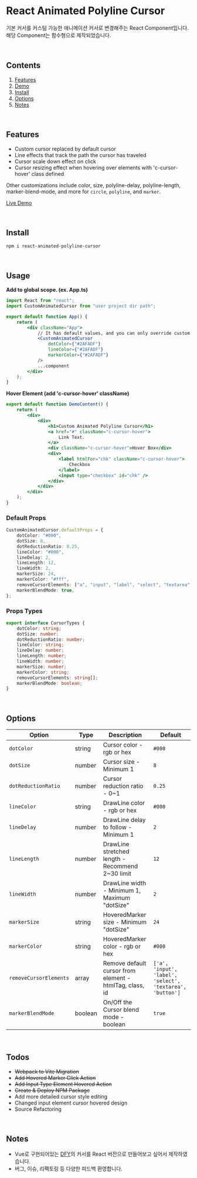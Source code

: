 # React Animated Polyline Cursor

기본 커서를 커스텀 가능한 애니메이션 커서로 변경해주는 React Component입니다.
<br/>
해당 Component는 함수형으로 제작되었습니다.

<br/>

## Contents

1. [Features](#features)
2. [Demo](#demo)
3. [Install](#Install)
4. [Options](#options)
5. [Notes](#notes)

<br/>

## Features

-   Custom cursor replaced by default cursor
-   Line effects that track the path the cursor has traveled
-   Cursor scale down effect on click
-   Cursor resizing effect when hovering over elements with 'c-cursor-hover' class defined

Other customizations include color, size, polyline-delay, polyline-length, marker-blend-mode, and more for `circle`, `polyline`, and `marker`.

[Live Demo](https://bongsuchoi.github.io/react-animated-polyline-cursor/)

<br/>

## Install

```
npm i react-animated-polyline-cursor
```

<br/>

## Usage

**Add to global scope. (ex. App.ts)**

```jsx
import React from "react";
import CustomAnimatedCursor from "user project dir path";

export default function App() {
    return (
        <div className="App">
            // It has default values, ​​and you can only override custom settings.
            <CustomAnimatedCursor
                dotColor={"#2AFADF"}
                lineColor={"#2AFADF"}
                markerColor={"#2AFADF"}
            />
            ...component
        </div>
    );
}
```

**Hover Element (add 'c-cursor-hover' className)**

```jsx
export default function DemoContent() {
    return (
        <div>
            <div>
                <h1>Custom Animated Polyline Cursor</h1>
                <a href="#" className="c-cursor-hover">
                    Link Text.
                </a>
                <div className="c-cursor-hover">Hover Box</div>
                <div>
                    <label htmlFor="chk" className="c-cursor-hover">
                        Checkbox
                    </label>
                    <input type="checkbox" id="chk" />
                </div>
            </div>
        </div>
    );
}
```

### Default Props

```ts
CustomAnimatedCursor.defaultProps = {
    dotColor: "#000",
    dotSize: 8,
    dotReductionRatio: 0.25,
    lineColor: "#000",
    lineDelay: 2,
    lineLength: 12,
    lineWidth: 2,
    markerSize: 24,
    markerColor: "#fff",
    removeCursorElements: ["a", "input", "label", "select", "textarea", "button"],
    markerBlendMode: true,
};
```

### Props Types

```ts
export interface CursorTypes {
    dotColor: string;
    dotSize: number;
    dotReductionRatio: number;
    lineColor: string;
    lineDelay: number;
    lineLength: number;
    lineWidth: number;
    markerSize: number;
    markerColor: string;
    removeCursorElements: string[];
    markerBlendMode: boolean;
}
```

<br/>

## Options

| Option                 | Type    | Description                                             | Default                                                   |
| ---------------------- | ------- | ------------------------------------------------------- | --------------------------------------------------------- |
| `dotColor`             | string  | Cursor color - rgb or hex                               | `#000`                                                    |
| `dotSize`              | number  | Cursor size - Minimum 1                                 | `8`                                                       |
| `dotReductionRatio`    | number  | Cursor reduction ratio - 0~1                            | `0.25`                                                    |
| `lineColor`            | string  | DrawLine color - rgb or hex                             | `#000`                                                    |
| `lineDelay`            | number  | DrawLine delay to follow - Minimum 1                    | `2`                                                       |
| `lineLength`           | number  | DrawLine stretched length - Recommend 2~30 limit        | `12`                                                      |
| `lineWidth`            | number  | DrawLine width - Minimum 1, Maximum "dotSize"           | `2`                                                       |
| `markerSize`           | string  | HoveredMarker size - Minimum "dotSize"                  | `24`                                                      |
| `markerColor`          | string  | HoveredMarker color - rgb or hex                        | `#000`                                                    |
| `removeCursorElements` | array   | Remove default cursor from element - htmlTag, class, id | `['a', 'input', 'label', 'select', 'textarea', 'button']` |
| `markerBlendMode`      | boolean | On/Off the Cursor blend mode - boolean                  | `true`                                                    |

<br/>

## Todos

-   ~~Webpack to Vite Migration~~
-   ~~Add Hovered Marker Click Action~~
-   ~~Add Input Type Element Hovered Action~~
-   ~~Create & Deploy NPM Package~~
-   Add more detailed cursor style editing
-   Changed input element cursor hovered design
-   Source Refactoring

<br/>

## Notes

-   Vue로 구현되어있는 [DFY](https://www.dfy.co.kr/)의 커서를 React 버전으로 만들어보고 싶어서 제작하였습니다.
-   버그, 이슈, 리팩토링 등 다양한 피드백 환영합니다.
